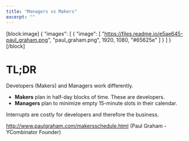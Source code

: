 ```yaml
---
title: "Managers vs Makers"
excerpt: ""
---
```

[block:image]
{
  "images": [
    {
      "image": [
        "https://files.readme.io/e5ae645-paul_graham.png",
        "paul_graham.png",
        1920,
        1080,
        "#65625e"
      ]
    }
  ]
}
[/block]
# TL;DR

Developers (Makers) and Managers work differently.
* **Makers** plan in half-day blocks of time. These are developers.
* **Managers** plan to minimize empty 15-minute slots in their calendar.

Interrupts are costly for developers and therefore the business.

http://www.paulgraham.com/makersschedule.html
 (Paul Graham - YCombinator Founder)